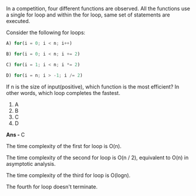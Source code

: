 In a competition, four different functions are observed. All the functions use a single for loop and within the for loop, same set of statements are executed.

Consider the following for loops:

```python
A) for(i = 0; i < n; i++)

B) for(i = 0; i < n; i += 2)

C) for(i = 1; i < n; i *= 2)

D) for(i = n; i > -1; i /= 2)
```

If n is the size of input(positive), which function is the most efficient? In other words, which loop completes the fastest.

1. A
1. B
1. C
1. D

<b> Ans - </b>  C

The time complexity of the first for loop is O(n).

The time complexity of the second for loop is O(n / 2), equivalent to O(n) in asymptotic analysis.

The time complexity of the third for loop is O(logn).

The fourth for loop doesn't terminate.

